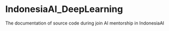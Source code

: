 # IndonesiaAI_DeepLearning
The documentation of source code during join AI mentorship in IndonesiaAI
